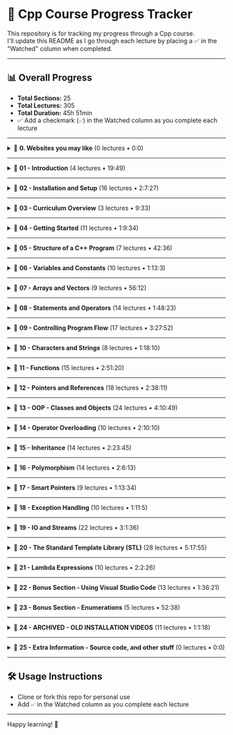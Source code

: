 # 📘 Cpp Course Progress Tracker

This repository is for tracking my progress through a Cpp course.  
I'll update this README as I go through each lecture by placing a ✅ in the "Watched" column when completed.

---

## 📊 Overall Progress

- **Total Sections:** 25  
- **Total Lectures:** 305  
- **Total Duration:** 45h 51min  
- ✅ Add a checkmark (`✅`) in the Watched column as you complete each lecture

---



<details>
<summary>📂 <strong>0. Websites you may like</strong> (0 lectures • 0:0)</summary>

| Lecture | Duration | Watched |
|--------|----------|---------|
</details>

---

<details>
<summary>📂 <strong>01 - Introduction</strong> (4 lectures • 19:49)</summary>

| Lecture | Duration | Watched |
|--------|----------|---------|
| 001 About the Course | 3:39 |✅ |
| 002 Why Learn C++ | 5:0 |✅ |
| 003 Modern C++ and the  C++ Standard | 2:57 |✅ |
| 004 How does all this work | 8:13 |✅ |
</details>

---

<details>
<summary>📂 <strong>02 - Installation and Setup</strong> (16 lectures • 2:7:27)</summary>

| Lecture | Duration | Watched |
|--------|----------|---------|
| 001 Installation and Setup Overview | 2:53 |✅ |
| 002 Installing the C++ Compiler on Windows | 7:6 |✅ |
| 003 Installing CodeLite on Windows | 3:48 | |
| 004 Configuring CodeLite on Windows | 22:40 | |
| 005 Installing the C++ Compiler on Mac OSX | 2:59 |✅ |
| 006 Installing CodeLite on Mac OSX | 4:33 | ✅|
| 007 Configuring CodeLite on Mac OSX | 15:5 | ✅|
| 008 Using the Command-Line interface | 1:32 | |
| 009 Installing CodeLite on Ubuntu Linux | 6:27 | |
| 010 Configuring CodeLite on Ubuntu Linux | 17:42 | |
| 011 Creating a Default CodeLite Project Template (All Versions) | 7:45 |✅ |
| 012 Using the Command-Line Interface on Windows | 9:43 | |
| 013 Using the Command-Line Interface on Mac OSX | 7:49 | |
| 014 Using the Command-Line Interface on Linux (Ubuntu) | 8:55 | |
| 015 Using a Web-based C++ Compiler | 3:22 |✅ |
| 016 Using the Included Source Code Course Resources | 5:8 | |
</details>

---

<details>
<summary>📂 <strong>03 - Curriculum Overview</strong> (3 lectures • 9:33)</summary>

| Lecture | Duration | Watched |
|--------|----------|---------|
| 001 Curriculum Overview | 6:58 | |
| 002 Overview of the Section Challenge Exercises | 1:29 | |
| 003 Overview of the Section Quizzes | 1:6 | |
</details>

---

<details>
<summary>📂 <strong>04 - Getting Started</strong> (11 lectures • 1:9:34)</summary>

| Lecture | Duration | Watched |
|--------|----------|---------|
| 001 Section Overview | 0:58 | |
| 002 An Overview of the CodeLite Interface | 21:35 | |
| 003 Writing our first program | 8:23 | |
| 004 Building our first program | 12:33 | |
| 005 What are Compiler Errors | 9:7 | |
| 006 What are Compiler Warnings | 3:51 | |
| 007 What are Linker Errors | 4:7 | |
| 008 What are Runtime Errors | 0:41 | |
| 009 What are Logic Errors | 1:49 | |
| 010 Section Challenge | 1:21 | |
| 011 Section Challenge - Solution | 5:9 | |
</details>

---

<details>
<summary>📂 <strong>05 - Structure of a C++ Program</strong> (7 lectures • 42:36)</summary>

| Lecture | Duration | Watched |
|--------|----------|---------|
| 001 Section Overview | 0:56 | |
| 002 Overview of the Structure of a C++ Program | 4:20 | |
| 003 #include Preprocessor Directive | 2:11 | |
| 004 Comments | 7:29 | |
| 005 The main() function | 3:5 | |
| 006 Namespaces | 3:56 | |
| 007 Basic Input and Output (IO) using cin and cout | 20:39 | |
</details>

---

<details>
<summary>📂 <strong>06 - Variables and Constants</strong> (10 lectures • 1:13:3)</summary>

| Lecture | Duration | Watched |
|--------|----------|---------|
| 001 Section Overview | 1:10 | |
| 002 What is a variable | 3:8 | |
| 003 Declaring and Initializing Variables | 14:4 | |
| 005 Global Variables | 3:23 | |
| 006 C++ Built-in Primitive Types | 15:59 | |
| 007 What is the Size of a Variable (sizeof) | 6:52 | |
| 008 What is a Constant | 5:3 | |
| 009 Declaring and Using Constants | 18:26 | |
| 010 Section Challenge | 1:50 | |
| 011 Section Challenge - Solution | 3:8 | |
</details>

---

<details>
<summary>📂 <strong>07 - Arrays and Vectors</strong> (9 lectures • 56:12)</summary>

| Lecture | Duration | Watched |
|--------|----------|---------|
| 001 Section Overview | 1:7 | |
| 002 What is an Array | 4:40 | |
| 003 Declaring and Initializing Arrays | 2:56 | |
| 004 Accessing and Modifying Array Elements | 14:13 | |
| 006 Multidimensional Arrays | 3:11 | |
| 007 Declaring and Initializing Vectors | 6:26 | |
| 008 Accessing and Modifying Vector Elements | 15:29 | |
| 010 Section Challenge | 2:7 | |
| 011 Section Challenge - Solution | 6:3 | |
</details>

---

<details>
<summary>📂 <strong>08 - Statements and Operators</strong> (14 lectures • 1:48:23)</summary>

| Lecture | Duration | Watched |
|--------|----------|---------|
| 001 Section Overview | 2:1 | |
| 002 Expressions and Statements | 3:19 | |
| 003 Using Operators | 1:58 | |
| 004 The Assignment Operator | 12:31 | |
| 005 Arithmetic Operators | 14:55 | |
| 008 Increment and Decrement Operators | 13:11 | |
| 009 Mixed Expressions and Conversions | 12:56 | |
| 010 Testing for Equality | 9:4 | |
| 011 Relational Operators | 4:17 | |
| 012 Logical Operators | 15:48 | |
| 013 Compound Assignment Operators | 2:15 | |
| 014 Operator Precedence | 3:48 | |
| 016 Section Challenge | 2:29 | |
| 017 Section Challenge - Solution | 9:51 | |
</details>

---

<details>
<summary>📂 <strong>09 - Controlling Program Flow</strong> (17 lectures • 3:27:52)</summary>

| Lecture | Duration | Watched |
|--------|----------|---------|
| 001 Section Overview | 3:6 | |
| 002 if Statement | 18:8 | |
| 004 if else Statement | 5:48 | |
| 006 Nested if Statements | 22:4 | |
| 008 switch-case Statement | 20:14 | |
| 010 Conditional Operator | 10:37 | |
| 011 Looping | 3:12 | |
| 012 for Loop | 22:8 | |
| 014 range-based for Loop | 14:59 | |
| 016 while Loop | 16:39 | |
| 018 do while Loop | 13:46 | |
| 020 continue and break | 2:33 | |
| 021 Infinite Loops | 3:17 | |
| 022 Nested Loops | 19:47 | |
| 024 Section Challenge | 6:8 | |
| 025 Section Challenge - Solution Part 1 | 14:47 | |
| 026 Section Challenge - Solution Part 2 | 10:39 | |
</details>

---

<details>
<summary>📂 <strong>10 - Characters and Strings</strong> (8 lectures • 1:18:10)</summary>

| Lecture | Duration | Watched |
|--------|----------|---------|
| 001 Section Overview | 1:54 | |
| 002 Character Functions | 2:30 | |
| 003 C-Style Strings | 7:45 | |
| 004 Working with C-style Strings | 13:45 | |
| 006 C++ Strings | 15:28 | |
| 007 Working with C++ Strings | 16:45 | |
| 010 Section Challenge | 6:48 | |
| 011 Section Challenge - Solution | 13:15 | |
</details>

---

<details>
<summary>📂 <strong>11 - Functions</strong> (15 lectures • 2:51:20)</summary>

| Lecture | Duration | Watched |
|--------|----------|---------|
| 001 Section Overview | 2:31 | |
| 002 What is a Function | 18:22 | |
| 004 Function Definition | 17:0 | |
| 005 Function Prototypes | 10:55 | |
| 006 Function Parameters and the return Statement | 14:52 | |
| 008 Default Argument Values | 13:8 | |
| 010 Overloading Functions | 10:50 | |
| 012 Passing Arrays to Functions | 13:33 | |
| 014 Pass by Reference | 13:23 | |
| 016 Scope Rules | 12:8 | |
| 017 How do Function Calls Work | 11:23 | |
| 018 inline Functions | 1:31 | |
| 019 Recursive Functions | 13:18 | |
| 022 Section Challenge | 2:25 | |
| 023 Section Challenge-Solution | 16:1 | |
</details>

---

<details>
<summary>📂 <strong>12 - Pointers and References</strong> (18 lectures • 2:38:11)</summary>

| Lecture | Duration | Watched |
|--------|----------|---------|
| 001 Section Overview | 3:14 | |
| 002 What is a Pointer | 2:20 | |
| 003 Declaring Pointers | 3:2 | |
| 004 Accessing the Pointer Address and Storing Address in a Pointer | 16:33 | |
| 005 Dereferencing a Pointer | 13:13 | |
| 006 Dynamic Memory Allocation | 14:3 | |
| 007 The Relationship Between Arrays and Pointers | 11:37 | |
| 008 Pointer Arithmetic | 15:6 | |
| 010 Const and Pointers | 2:34 | |
| 011 Passing Pointers to Functions | 18:30 | |
| 012 Returning a Pointer from a Function | 12:11 | |
| 017 Potential Pointer Pitfalls | 4:10 | |
| 018 What is a Reference | 8:50 | |
| 019 L-values and R-values | 4:3 | |
| 020 Using the CodeLite IDE Debugger | 10:26 | |
| 021 Section Recap | 3:31 | |
| 022 Section Challenge | 4:54 | |
| 023 Section Challenge - Solution | 9:54 | |
</details>

---

<details>
<summary>📂 <strong>13 - OOP - Classes and Objects</strong> (24 lectures • 4:10:49)</summary>

| Lecture | Duration | Watched |
|--------|----------|---------|
| 001 Section Overview | 3:13 | |
| 002 What is Object-Oriented Programming | 9:54 | |
| 003 What are Classes and Objects | 3:23 | |
| 004 Declaring a Class and Creating Objects | 18:21 | |
| 005 Accessing Class Members | 17:41 | |
| 007 public and private | 7:57 | |
| 008 Implementing Member Methods | 20:25 | |
| 011 Constructors and Destructors | 10:28 | |
| 012 The Default Constructor | 11:39 | |
| 014 Overloading Constructors | 2:50 | |
| 016 Constructor Initialization lists | 11:35 | |
| 017 Delegating Constructors | 9:1 | |
| 018 Constructor Parameters and Default Values | 8:28 | |
| 019 Copy Constructor | 17:49 | |
| 021 Shallow Copying with the Copy Constructor | 14:30 | |
| 022 Deep Copying with the Copy Constructor | 8:53 | |
| 023 Move Constructors | 17:6 | |
| 024 The 'this' Pointer | 2:32 | |
| 025 Using const with Classes | 11:0 | |
| 026 Static Class Members | 14:23 | |
| 027 Structs vs Classes | 2:17 | |
| 028 Friends of a class | 3:32 | |
| 029 Section Challenge | 12:52 | |
| 030 Section Challenge - Solution | 11:0 | |
</details>

---

<details>
<summary>📂 <strong>14 - Operator Overloading</strong> (10 lectures • 2:10:10)</summary>

| Lecture | Duration | Watched |
|--------|----------|---------|
| 001 Section Overview | 1:34 | |
| 002 What is Operator Overloading | 17:6 | |
| 003 Overloading the Assignment Operator (copy) | 19:3 | |
| 004 Overloading the Assignment Operator (move) | 15:7 | |
| 005 Overloading Operators as Member Functions | 17:45 | |
| 007 Overloading Operators as Global Functions | 14:33 | |
| 009 Overloading the Stream Insertion and Extraction Operators | 10:46 | |
| 011 Section Challenge | 13:22 | |
| 012 Section Challenge - Solution 1 | 13:25 | |
| 013 Section Challenge - Solution 2 | 7:29 | |
</details>

---

<details>
<summary>📂 <strong>15 - Inheritance</strong> (14 lectures • 2:23:45)</summary>

| Lecture | Duration | Watched |
|--------|----------|---------|
| 001 Section Overview | 1:53 | |
| 002 What is Inheritance | 5:54 | |
| 003 Terminology and Notation | 5:21 | |
| 004 Inheritance vs. Composition | 4:1 | |
| 005 Deriving Classes from Existing Classes | 14:14 | |
| 006 Protected Members and Class Access | 11:59 | |
| 007 Constructors and Destructors | 17:31 | |
| 008 Passing Arguments to Base Class Constructors | 9:26 | |
| 009 CopyMove Constructors and Operator = with Derived Classes | 16:35 | |
| 010 Redefining Base Class Methods | 15:49 | |
| 011 Multiple Inheritance | 1:41 | |
| 012 The Updated Accounts Example | 19:48 | |
| 013 Section Challenge | 5:2 | |
| 014 Section Challenge - Solution | 14:31 | |
</details>

---

<details>
<summary>📂 <strong>16 - Polymorphism</strong> (14 lectures • 2:6:13)</summary>

| Lecture | Duration | Watched |
|--------|----------|---------|
| 001 Section Overview | 1:22 | |
| 002 What is Polymorphism | 17:38 | |
| 003 Using a Base Class Pointer | 12:38 | |
| 004 Virtual Functions | 5:21 | |
| 005 Virtual Destructors | 5:13 | |
| 006 Using the Override Specifier | 7:6 | |
| 009 Using the Final Specifier | 1:39 | |
| 010 Using Base Class References | 7:17 | |
| 011 Pure Virtual Functions and Abstract Classes | 16:27 | |
| 012 Abstract Classes as Interfaces | 18:4 | |
| 013 Section Challenge | 4:21 | |
| 014 Section Challenge - Solution Part 1 | 11:33 | |
| 015 Section Challenge - Solution Part 2 | 10:46 | |
| 016 Section Challenge - Final Solution | 6:48 | |
</details>

---

<details>
<summary>📂 <strong>17 - Smart Pointers</strong> (9 lectures • 1:13:34)</summary>

| Lecture | Duration | Watched |
|--------|----------|---------|
| 001 Section Overview | 1:54 | |
| 002 Some Issues with Raw Pointers | 1:44 | |
| 003 What is a Smart Pointer Ownership and RAII | 3:47 | |
| 004 Unique Pointers | 16:35 | |
| 005 Shared Pointers | 19:14 | |
| 006 Weak Pointers | 6:11 | |
| 007 Custom Deleters | 8:12 | |
| 008 Section Challenge 1 | 9:30 | |
| 009 Section Challenge 1 - Solution | 6:27 | |
</details>

---

<details>
<summary>📂 <strong>18 - Exception Handling</strong> (10 lectures • 1:11:5)</summary>

| Lecture | Duration | Watched |
|--------|----------|---------|
| 001 Section Overview | 2:30 | |
| 002 Basic Concepts and a Simple Example Dividing by Zero | 16:26 | |
| 003 Throwing an Exception from a Function | 8:21 | |
| 004 Handling Multiple Exceptions | 5:27 | |
| 005 Stack Unwinding and How it Works | 10:26 | |
| 006 Creating User-Defined Exception Classes | 6:53 | |
| 007 Class Level Exceptions | 7:1 | |
| 008 The C++ stdexception Class Hierarchy | 4:11 | |
| 009 Section Challenge | 4:16 | |
| 010 Section Challenge - Solution | 5:34 | |
</details>

---

<details>
<summary>📂 <strong>19 - IO and Streams</strong> (22 lectures • 3:1:36)</summary>

| Lecture | Duration | Watched |
|--------|----------|---------|
| 001 Section Overview | 2:21 | |
| 002 Files, Streams and IO | 5:41 | |
| 003 Stream Manipulators | 3:21 | |
| 004 Stream Manipulators - boolean | 8:28 | |
| 005 Stream Manipulators - integers | 12:8 | |
| 006 Stream Manipulators - floating point | 15:21 | |
| 007 Stream Manipulators - align and fill | 14:9 | |
| 008 Section Challenge 1 | 11:0 | |
| 009 Section Challenge 1 - Solution | 14:11 | |
| 010 Reading from a Text File | 11:35 | |
| 011 Reading from a Text File - Live Demo - Part 1 | 14:5 | |
| 012 Reading from a Text File - Live Demo - Part 2 | 5:40 | |
| 014 Section Challenge 2 | 3:8 | |
| 015 Section Challenge 2 - Solution | 7:17 | |
| 016 Section Challenge 3 | 3:8 | |
| 017 Section Challenge 3 - Solution | 5:24 | |
| 018 Writing to a Text File | 9:33 | |
| 019 Writing to a Text File - Live Demo | 7:31 | |
| 020 Section Challenge 4 | 2:29 | |
| 021 Section Challenge 4 - Solution | 4:3 | |
| 022 Using String Streams | 14:50 | |
| 023 File locations with some Popular IDEs | 6:13 | |
</details>

---

<details>
<summary>📂 <strong>20 - The Standard Template Library (STL)</strong> (28 lectures • 5:17:55)</summary>

| Lecture | Duration | Watched |
|--------|----------|---------|
| 001 Section Overview | 1:42 | |
| 002 What is the STL | 9:11 | |
| 003 Generic Programming with Macros | 7:19 | |
| 004 Generic Programming with Function Templates | 20:38 | |
| 005 Generic Programming with Class Templates | 14:7 | |
| 006 Creating a Generic Array Template Class | 13:56 | |
| 007 Introduction to STL Containers | 4:41 | |
| 008 Introduction to STL Iterators | 10:47 | |
| 009 Introduction to Iterators - Demo | 16:1 | |
| 010 Introduction to STL Algorithms | 10:46 | |
| 011 Introduction to Algorithms - Demo | 17:8 | |
| 012 Sequence Container - Array | 22:56 | |
| 013 Sequence Containers - Vector | 24:56 | |
| 014 Sequence Containers - Deque | 14:11 | |
| 015 Section Challenge 1 | 4:46 | |
| 016 Section Challenge 1 - Solution | 3:35 | |
| 017 Sequence Containers - List and Forward List | 22:6 | |
| 018 Section Challenge 2 | 11:21 | |
| 019 Section Challenge 2 - Solution | 7:29 | |
| 020 Associative Containers - Sets | 15:50 | |
| 021 Associative Containers - Maps | 16:55 | |
| 022 Section Challenge 3 | 8:15 | |
| 023 Section Challenge 3 - Solution | 6:4 | |
| 024 Container Adaptors - Stack | 9:27 | |
| 025 Container Adaptors - Queue | 7:39 | |
| 026 Section Challenge 4 | 4:8 | |
| 027 Section Challenge 4 - Solution | 3:57 | |
| 028 Container Adaptors - Priority Queue | 8:4 | |
</details>

---

<details>
<summary>📂 <strong>21 - Lambda Expressions</strong> (10 lectures • 2:2:26)</summary>

| Lecture | Duration | Watched |
|--------|----------|---------|
| 001 Section Overview | 2:14 | |
| 002 Motivation | 20:34 | |
| 003 Structure of a Lambda Expression | 4:41 | |
| 004 Stateless Lambda Expressions | 13:22 | |
| 005 Stateless Lambda Expressions Demo - Part 1 | 14:16 | |
| 006 Stateless Lambda Expressions Demo - Part 2 | 13:5 | |
| 007 Stateful Lambda Expressions | 6:21 | |
| 008 Stateful Lambda Expressions Demo - Part1 | 12:38 | |
| 009 Stateful Lambda Expressions Demo - Part2 | 15:26 | |
| 010 Lambdas and the STL | 19:49 | |
</details>

---

<details>
<summary>📂 <strong>22 - Bonus Section - Using Visual Studio Code</strong> (13 lectures • 1:36:21)</summary>

| Lecture | Duration | Watched |
|--------|----------|---------|
| 001 Section Overview | 2:3 | |
| 002 Installing VSCode on Windows | 4:40 | |
| 003 Building and Running C++ Programs with VSCode on Windows | 14:4 | |
| 004 Debugging C++ Programs with VSCode on Windows | 6:8 | |
| 005 Using the Course Source Code with VSCode on Windows | 8:0 | |
| 006 Installing VSCode on Mac OSX | 5:45 | |
| 007 Building and Running C++ Programs with VSCode on Mac OSX | 11:33 | |
| 008 Debugging C++ Programs with VSCode on Mac | 5:48 | |
| 009 Using the Course Source Code with VSCode on Mac | 8:47 | |
| 010 Installing VSCode on Linux | 4:17 | |
| 011 Building and Running C++ Programs with VSCode on Linux | 11:24 | |
| 012 Debugging C++ Programs with VSCode on Linux | 5:23 | |
| 013 Using the Course Source Code with VSCode on Linux | 8:29 | |
</details>

---

<details>
<summary>📂 <strong>23 - Bonus Section - Enumerations</strong> (5 lectures • 52:38)</summary>

| Lecture | Duration | Watched |
|--------|----------|---------|
| 001 Section Overview | 2:30 | |
| 002 Motivation | 6:10 | |
| 003 The Structure of an Enumeration | 7:37 | |
| 004 Unscoped Enumerations | 23:21 | |
| 005 Scoped Enumerations | 13:0 | |
</details>

---

<details>
<summary>📂 <strong>24 - ARCHIVED - OLD INSTALLATION VIDEOS</strong> (11 lectures • 1:1:18)</summary>

| Lecture | Duration | Watched |
|--------|----------|---------|
| 001 Installation and Setup Overview | 2:16 | |
| 002 Installing the C++ Compiler on Windows | 4:53 | |
| 003 Installing CodeLite on Windows | 3:6 | |
| 004 Configuring CodeLite on Windows | 12:2 | |
| 005 Installing the C++ Compiler on Mac OSX | 2:1 | |
| 006 Installing CodeLite on Mac OSX | 1:56 | |
| 007 Configuring CodeLite on Mac OSX | 10:29 | |
| 008 Installing CodeLite on Ubuntu Linux | 4:4 | |
| 009 Configuring CodeLite on Ubuntu Linux | 10:26 | |
| 010 Creating a Default CodeLite Project Template (All Versions) | 6:21 | |
| 011 Using the Included Source Code Course Resources | 3:44 | |
</details>

---

<details>
<summary>📂 <strong>25 - Extra Information - Source code, and other stuff</strong> (0 lectures • 0:0)</summary>

| Lecture | Duration | Watched |
|--------|----------|---------|
</details>

---






## 🛠️ Usage Instructions

- Clone or fork this repo for personal use
- Add `✅` in the Watched column as you complete each lecture

---

Happy learning! 🚀
